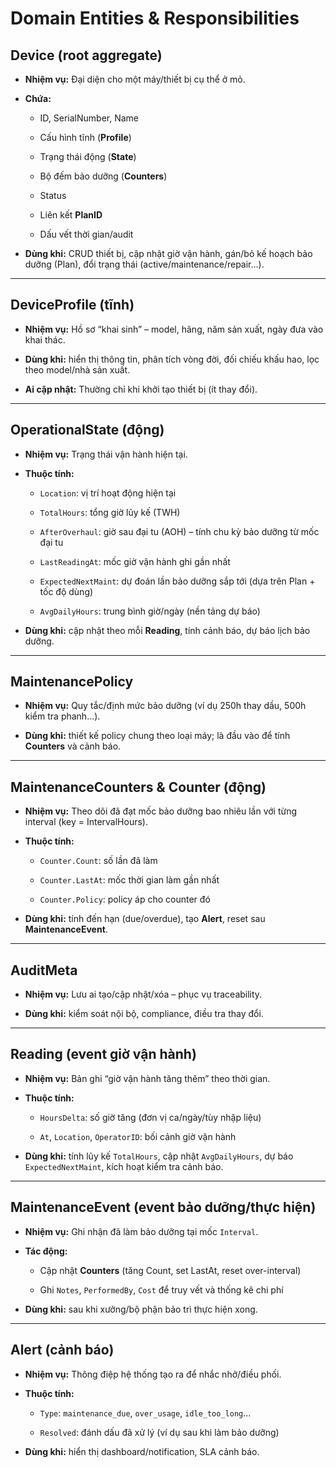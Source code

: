 # Domain Entities & Responsibilities

## Device (root aggregate)

- **Nhiệm vụ:** Đại diện cho một máy/thiết bị cụ thể ở mỏ.

- **Chứa:**
  
  - ID, SerialNumber, Name
  
  - Cấu hình tĩnh (**Profile**)
  
  - Trạng thái động (**State**)
  
  - Bộ đếm bảo dưỡng (**Counters**)
  
  - Status
  
  - Liên kết **PlanID**
  
  - Dấu vết thời gian/audit

- **Dùng khi:** CRUD thiết bị, cập nhật giờ vận hành, gán/bỏ kế hoạch bảo dưỡng (Plan), đổi trạng thái (active/maintenance/repair…).

---

## DeviceProfile (tĩnh)

- **Nhiệm vụ:** Hồ sơ “khai sinh” – model, hãng, năm sản xuất, ngày đưa vào khai thác.

- **Dùng khi:** hiển thị thông tin, phân tích vòng đời, đối chiếu khấu hao, lọc theo model/nhà sản xuất.

- **Ai cập nhật:** Thường chỉ khi khởi tạo thiết bị (ít thay đổi).

---

## OperationalState (động)

- **Nhiệm vụ:** Trạng thái vận hành hiện tại.

- **Thuộc tính:**
  
  - `Location`: vị trí hoạt động hiện tại
  
  - `TotalHours`: tổng giờ lũy kế (TWH)
  
  - `AfterOverhaul`: giờ sau đại tu (AOH) – tính chu kỳ bảo dưỡng từ mốc đại tu
  
  - `LastReadingAt`: mốc giờ vận hành ghi gần nhất
  
  - `ExpectedNextMaint`: dự đoán lần bảo dưỡng sắp tới (dựa trên Plan + tốc độ dùng)
  
  - `AvgDailyHours`: trung bình giờ/ngày (nền tảng dự báo)

- **Dùng khi:** cập nhật theo mỗi **Reading**, tính cảnh báo, dự báo lịch bảo dưỡng.

---

## MaintenancePolicy

- **Nhiệm vụ:** Quy tắc/định mức bảo dưỡng (ví dụ 250h thay dầu, 500h kiểm tra phanh…).

- **Dùng khi:** thiết kế policy chung theo loại máy; là đầu vào để tính **Counters** và cảnh báo.

---

## MaintenanceCounters & Counter (động)

- **Nhiệm vụ:** Theo dõi đã đạt mốc bảo dưỡng bao nhiêu lần với từng interval (key = IntervalHours).

- **Thuộc tính:**
  
  - `Counter.Count`: số lần đã làm
  
  - `Counter.LastAt`: mốc thời gian làm gần nhất
  
  - `Counter.Policy`: policy áp cho counter đó

- **Dùng khi:** tính đến hạn (due/overdue), tạo **Alert**, reset sau **MaintenanceEvent**.

---

## AuditMeta

- **Nhiệm vụ:** Lưu ai tạo/cập nhật/xóa – phục vụ traceability.

- **Dùng khi:** kiểm soát nội bộ, compliance, điều tra thay đổi.

---

## Reading (event giờ vận hành)

- **Nhiệm vụ:** Bản ghi “giờ vận hành tăng thêm” theo thời gian.

- **Thuộc tính:**
  
  - `HoursDelta`: số giờ tăng (đơn vị ca/ngày/tùy nhập liệu)
  
  - `At`, `Location`, `OperatorID`: bối cảnh giờ vận hành

- **Dùng khi:** tính lũy kế `TotalHours`, cập nhật `AvgDailyHours`, dự báo `ExpectedNextMaint`, kích hoạt kiểm tra cảnh báo.

---

## MaintenanceEvent (event bảo dưỡng/thực hiện)

- **Nhiệm vụ:** Ghi nhận đã làm bảo dưỡng tại mốc `Interval`.

- **Tác động:**
  
  - Cập nhật **Counters** (tăng Count, set LastAt, reset over-interval)
  
  - Ghi `Notes`, `PerformedBy`, `Cost` để truy vết và thống kê chi phí

- **Dùng khi:** sau khi xưởng/bộ phận bảo trì thực hiện xong.

---

## Alert (cảnh báo)

- **Nhiệm vụ:** Thông điệp hệ thống tạo ra để nhắc nhở/điều phối.

- **Thuộc tính:**
  
  - `Type`: `maintenance_due`, `over_usage`, `idle_too_long`…
  
  - `Resolved`: đánh dấu đã xử lý (ví dụ sau khi làm bảo dưỡng)

- **Dùng khi:** hiển thị dashboard/notification, SLA cảnh báo.
